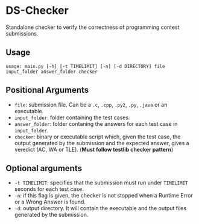 # DS-Checker

Standalone checker to verify the correctness of programming contest submissions.

## Usage

`usage: main.py [-h] [-t TIMELIMIT] [-n] [-d DIRECTORY] file input_folder answer_folder checker`

## Positional Arguments

* `file`: submission file. Can be a `.c`, `.cpp`, `.py2`, `.py`, `.java` or an executable.
* `input_folder`: folder containing the test cases.
* `answer_folder`: folder contaning the answers for each test case in `input_folder`.
* `checker`: binary or executable script which, given the test case, the output generated by the submission and the expected answer, gives a veredict (AC, WA or TLE). (**Must follow testlib checker pattern**)

## Optional arguments
* `-t TIMELIMIT`: specifies that the submission must run under `TIMELIMIT` seconds for each test case.
* `-n`: if this flag is given, the checker is not stopped when a Runtime Error or a Wrong Answer is found.
* `-d`: output directory. It will contain the executable and the output files generated by the submission.
